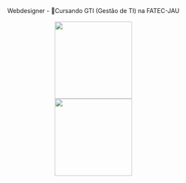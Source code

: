 <div align="center">Webdesigner - 📝Cursando GTI (Gestão de TI) na FATEC-JAU</div>
<br>
<div align="center"><a href="https://github.com/pedrodfato"><img height="180em" src="https://github-readme-stats.vercel.app/api?username=pedrodfato&theme=merko&show_icons=true"/>
<div align="center"><a href="https://github.com/pedrodfato"><img height="180em" src="https://github-readme-stats.vercel.app/api/top-langs/?username=pedrodfato&layout=compact"/>
